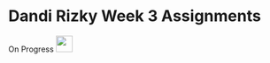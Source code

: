 # Dandi Rizky Week 3 Assignments

On Progress <img src="https://raw.githubusercontent.com/seanprashad/slackmoji/master/emoji/froggie/froggie-vibing-gif.gif" width="30"/>
